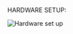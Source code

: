 HARDWARE SETUP:

![Hardware set up](https://user-images.githubusercontent.com/94157158/144343648-9442e7bb-53ff-42fe-bd2b-d915b728a2d6.jpg)

